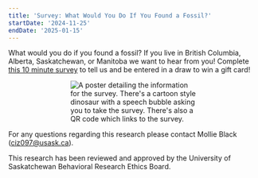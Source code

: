 ```yaml
---
title: 'Survey: What Would You Do If You Found a Fossil?'
startDate: '2024-11-25'
endDate: '2025-01-15'
---
```


What would you do if you found a fossil? If you live in British Columbia, Alberta, Saskatchewan, or Manitoba we want to hear from you! Complete [this 10 minute survey](https://www.surveymonkey.ca/r/7CRY8N7) to tell us and be entered in a draw to win a gift card!

<figure style="display:flex; align-items: center; justify-content: center; flex-direction: column;">
    <img src="/announcement-media/mollieBlackPoster.png" alt="A poster detailing the information for the survey. There's a cartoon style dinosaur with a speech bubble asking you to take the survey. There's also a QR code which links to the survey." style="max-width: 60%;">
    <figcaption>
    </figcaption>
</figure>

For any questions regarding this research please contact Mollie Black (ciz097@usask.ca).

This research has been reviewed and approved by the University of Saskatchewan Behavioral Research Ethics Board.
